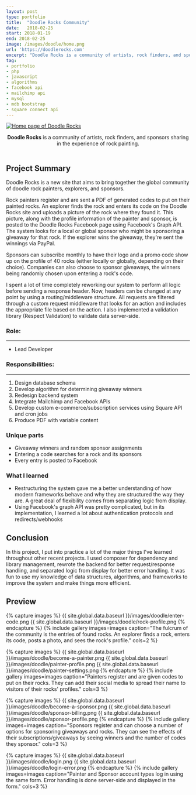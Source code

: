 ```yaml
---
layout: post
type: portfolio
title:  "Doodle Rocks Community"
date:   2018-02-25
start: 2018-01-19
end: 2018-02-25
image: /images/doodle/home.png
url: 'https://doodlerocks.com'
excerpt: "Doodle Rocks is a community of artists, rock finders, and sponsors sharing in the experience of rock painting."
tag:
- portfolio
- php 
- javascript
- algorithms
- facebook api
- mailchimp api
- mysql
- mdb bootstrap
- square connect api
---
```


<a href="{{ site.global.data.baseurl }}/images/doodle/home.png"><img src="{{ site.global.data.baseurl }}/images/doodle/home.png" class="thumbnail" alt="Home page of Doodle Rocks"></a>  
<center><b><a>Doodle Rocks</a></b> is a community of artists, rock finders, and sponsors sharing in the experience of rock painting.</center><br>

## Project Summary
Doodle Rocks is a new site that aims to bring together the global community of doodle rock painters, explorers, and sponsors. 

Rock painters register and are sent a PDF of generated codes to put on their painted rocks. An explorer finds the rock and enters its code on the Doodle Rocks site and uploads a picture of the rock where they found it. This picture, along with the profile information of the painter and sponsor, is posted to the Doodle Rocks Facebook page using Facebook's Graph API. The system looks for a local or global sponsor who might be sponsoring a giveaway for that rock. If the explorer wins the giveaway, they're sent the winnings via PayPal.

Sponsors can subscribe monthly to have their logo and a promo code show up on the profile of 40 rocks (either locally or globally, depending on their choice). Companies can also choose to sponsor giveaways, the winners being randomly chosen upon entering a rock's code.

I spent a lot of time completely reworking our system to perform all logic before sending a response header. Now, headers can be changed at any point by using a routing/middleware structure. All requests are filtered through a custom request middleware that looks for an action and includes the appropriate file based on the action. I also implemented a validation library (Respect Validation) to validate data server-side.

### Role:
---
 - Lead Developer

### Responsibilities:
--- 

1. Design database schema
1. Develop algorithm for determining giveaway winners
1. Redesign backend system
1. Integrate Mailchimp and Facebook APIs
1. Develop custom e-commerce/subscription services using Square API and cron jobs
1. Produce PDF with variable content

### Unique parts
* Giveaway winners and random sponsor assignments
* Entering a code searches for a rock and its sponsors
* Every entry is posted to Facebook

### What I learned
- Restructuring the system gave me a better understanding of how modern frameworks behave and why they are structured the way they are. A great deal of flexibility comes from separating logic from display.
- Using Facebook's graph API was pretty complicated, but in its implementation, I learned a lot about authentication protocols and redirects/webhooks

## Conclusion
In this project, I put into practice a lot of the major things I've learned throughout other recent projects. I used composer for dependency and library management, rewrote the backend for better request/response handling, and separated logic from display for better error handling. It was fun to use my knowledge of data structures, algorithms, and frameworks to improve the system and make things more efficient.

## Preview

{% capture images %}
	{{ site.global.data.baseurl }}/images/doodle/enter-code.png
 	{{ site.global.data.baseurl }}/images/doodle/rock-profile.png
{% endcapture %}
{% include gallery images=images caption="The fulcrum of the community is the entries of found rocks. An explorer finds a rock, enters its code, posts a photo, and sees the rock's profile." cols=2 %}

{% capture images %}
	{{ site.global.data.baseurl }}/images/doodle/become-a-painter.png
	{{ site.global.data.baseurl }}/images/doodle/painter-profile.png
	{{ site.global.data.baseurl }}/images/doodle/painter-settings.png
{% endcapture %}
{% include gallery images=images caption="Painters register and are given codes to put on their rocks. They can add their social media to spread their name to visitors of their rocks' profiles." cols=3 %}

{% capture images %}
	{{ site.global.data.baseurl }}/images/doodle/become-a-sponsor.png
	{{ site.global.data.baseurl }}/images/doodle/sponsor-billing.png
	{{ site.global.data.baseurl }}/images/doodle/sponsor-profile.png
{% endcapture %}
{% include gallery images=images caption="Sponsors register and can choose a number of options for sponsoring giveaways and rocks. They can see the effects of their subscriptions/giveaways by seeing winners and the number of codes they sponsor." cols=3 %}

{% capture images %}
	{{ site.global.data.baseurl }}/images/doodle/login.png
	{{ site.global.data.baseurl }}/images/doodle/login-error.png
{% endcapture %}
{% include gallery images=images caption="Painter and Sponsor account types log in using the same form. Error handling is done server-side and displayed in the form." cols=3 %}
